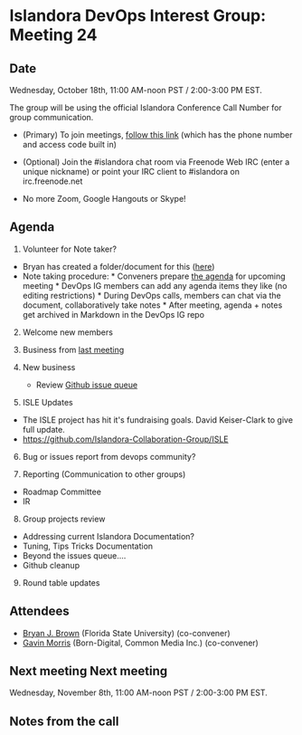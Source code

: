 # Islandora DevOps Interest Group: Meeting 24

## Date
Wednesday, October 18th, 11:00 AM-noon PST / 2:00-3:00 PM EST.

The group will be using the official Islandora Conference Call Number for group communication.

* (Primary) To join meetings, [follow this link](https://www.freeconferencecallhd.com/webrtc?phone=(641)%20715-3570&access_code=304589) (which has the phone number and access code built in)

* (Optional) Join the #islandora chat room via Freenode Web IRC (enter a unique nickname) or point your IRC client to #islandora on irc.freenode.net

* No more Zoom, Google Hangouts or Skype!

## Agenda
1. Volunteer for Note taker?
  * Bryan has created a folder/document for this ([here](http://bit.ly/devops-agenda))
  * Note taking procedure:
        * Conveners prepare [the agenda](http://bit.ly/devops-agenda) for upcoming meeting
        * DevOps IG members can add any agenda items they like (no editing restrictions)
        * During DevOps calls, members can chat via the document, collaboratively take notes
        * After meeting, agenda + notes get archived in Markdown in the DevOps IG repo

2. Welcome new members

3. Business from [last meeting](https://github.com/islandora-interest-groups/Islandora-DevOps-Interest-Group/blob/master/meetings/23.md)

4. New business
   * Review [Github issue queue](https://github.com/islandora-interest-groups/Islandora-DevOps-Interest-Group/issues)

5. ISLE Updates
  * The ISLE project has hit it's fundraising goals. David Keiser-Clark to give full update.
  * https://github.com/Islandora-Collaboration-Group/ISLE

6. Bug or issues report from devops community?

7. Reporting (Communication to other groups)
  * Roadmap Committee
  * IR

8. Group projects review
  * Addressing current Islandora Documentation?
  * Tuning, Tips Tricks Documentation
  * Beyond the issues queue....
  * Github cleanup

9. Round table updates

## Attendees
* [Bryan J. Brown](https://github.com/bryjbrown) (Florida State University) (co-convener)
* [Gavin Morris](https://github.com/g7morris) (Born-Digital, Common Media Inc.) (co-convener)


## Next meeting Next meeting
Wednesday, November 8th, 11:00 AM-noon PST / 2:00-3:00 PM EST.


## Notes from the call
